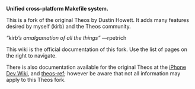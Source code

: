 **Unified cross-platform Makefile system.**

This is a fork of the original Theos by Dustin Howett. It adds many features desired by myself (kirb) and the Theos community.

*“kirb’s amalgamation of all the things”* —rpetrich

This wiki is the official documentation of this fork. Use the list of pages on the right to navigate.

There is also documentation available for the original Theos at the [iPhone Dev Wiki](http://iphonedevwiki.net/index.php/Theos), and [theos-ref](https://github.com/theiostream/theos-ref); however be aware that not all information may apply to this Theos fork.